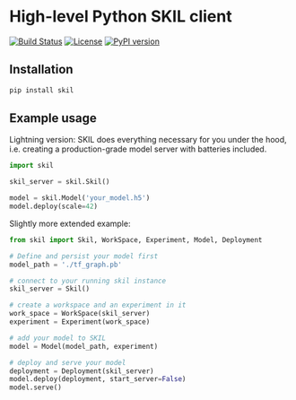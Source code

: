 # High-level Python SKIL client

[![Build Status](https://jenkins.ci.skymind.io/buildStatus/icon?job=skymind/skil-python/master)](https://jenkins.ci.skymind.io/blue/organizations/jenkins/skymind%2Fskil-python/activity)
[![License](https://img.shields.io/badge/License-Apache%202.0-blue.svg)](https://github.com/SkymindIO/skil-python/blob/master/LICENSE)
[![PyPI version](https://badge.fury.io/py/skil.svg)](https://badge.fury.io/py/skil)

## Installation

```bash
pip install skil
```

## Example usage

Lightning version: SKIL does everything necessary for you under the hood, i.e. creating a production-grade model server with batteries included. 

```python
import skil

skil_server = skil.Skil()

model = skil.Model('your_model.h5')
model.deploy(scale=42)
```

Slightly more extended example:

```python
from skil import Skil, WorkSpace, Experiment, Model, Deployment

# Define and persist your model first
model_path = './tf_graph.pb'

# connect to your running skil instance
skil_server = Skil()

# create a workspace and an experiment in it
work_space = WorkSpace(skil_server)
experiment = Experiment(work_space)

# add your model to SKIL
model = Model(model_path, experiment)

# deploy and serve your model
deployment = Deployment(skil_server)
model.deploy(deployment, start_server=False)
model.serve()
```
